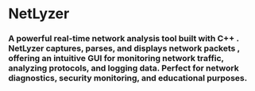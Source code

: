 # NetLyzer 

### A powerful real-time network analysis tool built with C++ . NetLyzer captures, parses, and displays network packets , offering an intuitive GUI for monitoring network traffic, analyzing protocols, and logging data. Perfect for network diagnostics, security monitoring, and educational purposes.
